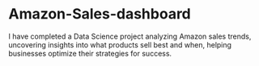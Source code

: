 # Amazon-Sales-dashboard
I have completed a Data Science project analyzing Amazon sales trends, uncovering insights into what products sell best and when, helping businesses optimize their strategies for success.
